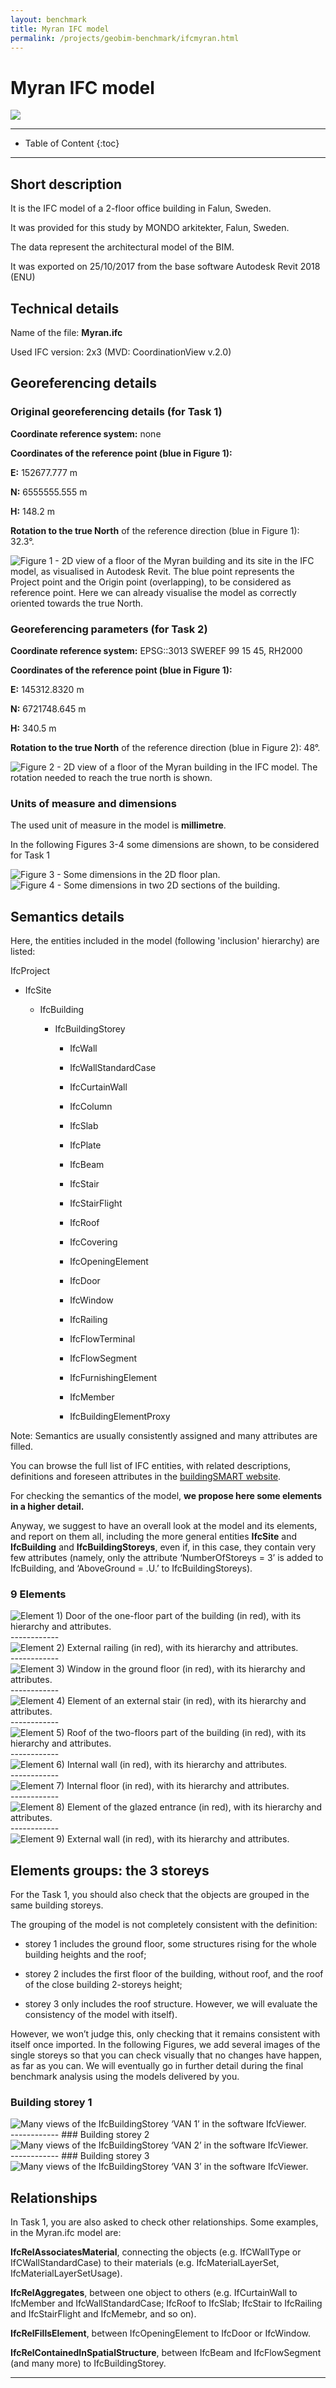 ```yaml
---
layout: benchmark
title: Myran IFC model
permalink: /projects/geobim-benchmark/ifcmyran.html
---
```


<h1>Myran IFC model</h1>

<div class="row">
  <div class="col-sm-12 col-xs-12"><img class="img-responsive" src="{{ "/projects/geobim-benchmark/img/Myran-1.gif" }}"></div>
</div>

- - -

* Table of Content
{:toc}

- - -

## Short description

It is the IFC model of a 2-floor office building in Falun, Sweden.

It was provided for this study by MONDO arkitekter, Falun, Sweden.

The data represent the architectural model of the BIM.

It was exported on 25/10/2017 from the base software Autodesk Revit 2018 (ENU)

## Technical details

Name of the file: <strong>Myran.ifc</strong>

Used IFC version: 2x3 (MVD: CoordinationView v.2.0)

## Georeferencing details

### Original georeferencing details (for Task 1)
<strong>Coordinate reference system:</strong> none

<strong>Coordinates of the reference point (blue in Figure 1):</strong>

<strong>E:</strong> 152677.777 m

<strong>N:</strong> 6555555.555 m

<strong>H:</strong> 148.2 m

<strong>Rotation to the true North</strong> of the reference direction (blue in Figure 1): 32.3°.

<div class="row">
	<img class="img-responsive" src="{{ "/projects/geobim-benchmark/img/Myran-Fig1.gif" }}" title="Figure 1 - 2D view of a floor of the Myran building and its site in the IFC model, as visualised in Autodesk Revit. The blue point represents the Project point and the Origin point (overlapping), to be considered as reference point. Here we can already visualise the model as correctly oriented towards the true North." style="max-height: 300px">
</div>


### Georeferencing parameters (for Task 2)
<strong>Coordinate reference system:</strong> EPSG::3013 SWEREF 99 15 45, RH2000

<strong>Coordinates of the reference point (blue in Figure 1):</strong>

<strong>E:</strong> 145312.8320 m

<strong>N:</strong> 6721748.645 m

<strong>H:</strong> 340.5 m

<strong>Rotation to the true North</strong> of the reference direction (blue in Figure 2): 48°.

<div class="row">
	<img class="img-responsive" src="{{ "/projects/geobim-benchmark/img/Myran-Fig2.gif" }}" title="Figure 2 - 2D view of a floor of the Myran building in the IFC model. The rotation needed to reach the true north is shown."  style="max-height: 300px">
</div>


### Units of measure and dimensions
The used unit of measure in the model is <strong>millimetre</strong>.

In the following Figures 3-4 some dimensions are shown, to be considered for Task 1


<div class="row">
	<img class="img-responsive" src="{{ "/projects/geobim-benchmark/img/Myran-Fig3.gif" }}" title="Figure 3 - Some dimensions in the 2D floor plan." >
</div>


<div class="row">
	<img class="img-responsive" src="{{ "/projects/geobim-benchmark/img/Myran-Fig4.gif" }}" title="Figure 4 - Some dimensions in two 2D sections of the building.">
</div>


## Semantics details

Here, the entities included in the model (following 'inclusion' hierarchy) are listed:

IfcProject

- IfcSite

  - IfcBuilding

    - IfcBuildingStorey

      - IfcWall

      - IfcWallStandardCase

      - IfcCurtainWall

      - IfcColumn

      - IfcSlab

      - IfcPlate

      - IfcBeam

      - IfcStair

      - IfcStairFlight

      - IfcRoof

      - IfcCovering

      - IfcOpeningElement

      - IfcDoor

      - IfcWindow

      - IfcRailing

      - IfcFlowTerminal

      - IfcFlowSegment

      - IfcFurnishingElement

      - IfcMember

      - IfcBuildingElementProxy

Note: Semantics are usually consistently assigned and many attributes are filled.

You can browse the full list of IFC entities, with related descriptions, definitions and foreseen attributes in the [buildingSMART website](http://standards.buildingsmart.org/IFC/RELEASE/IFC2x3/TC1/HTML/).


For checking the semantics of the model, <strong>we propose here some elements in a higher detail.</strong>

Anyway, we suggest to have an overall look at the model and its elements, and report on them all, including the more general entities <strong>IfcSite</strong> and <strong>IfcBuilding</strong> and <strong>IfcBuildingStoreys</strong>, even if, in this case, they contain very few attributes (namely, only the attribute ‘NumberOfStoreys = 3’ is added to IfcBuilding, and ‘AboveGround = .U.’ to IfcBuildingStoreys).


### 9 Elements

<div class="row">
	<img class="img-responsive" src="{{ "/projects/geobim-benchmark/img/Myran-Fig5.gif" }}" title="Element 1)	Door of the one-floor part of the building (in red), with its hierarchy and attributes." >
</div>
------------
<div class="row">
	<img class="img-responsive" src="{{ "/projects/geobim-benchmark/img/Myran-Fig6.gif" }}" title="Element 2)	External railing  (in red), with its hierarchy and attributes." >
</div>
------------
<div class="row">
	<img class="img-responsive" src="{{ "/projects/geobim-benchmark/img/Myran-Fig7.gif" }}" title="Element 3)	Window in the ground floor (in red), with its hierarchy and attributes." >
</div>
------------
<div class="row">
	<img class="img-responsive" src="{{ "/projects/geobim-benchmark/img/Myran-Fig8.gif" }}" title="Element 4)	Element of an external stair (in red), with its hierarchy and attributes." >
</div>
------------
<div class="row">
	<img class="img-responsive" src="{{ "/projects/geobim-benchmark/img/Myran-Fig9.gif" }}" title="Element 5)	Roof of the two-floors part of the building (in red), with its hierarchy and attributes." >
</div>
------------
<div class="row">
	<img class="img-responsive" src="{{ "/projects/geobim-benchmark/img/Myran-Fig10.gif" }}" title="Element 6)	Internal wall (in red), with its hierarchy and attributes." >
</div>
------------
<div class="row">
	<img class="img-responsive" src="{{ "/projects/geobim-benchmark/img/Myran-Fig11.gif" }}" title="Element 7)	Internal floor (in red), with its hierarchy and attributes." >
</div>
------------
<div class="row">
	<img class="img-responsive" src="{{ "/projects/geobim-benchmark/img/Myran-Fig12.gif" }}" title="Element 8)	Element of the glazed entrance (in red), with its hierarchy and attributes." >
</div>
------------
<div class="row">
	<img class="img-responsive" src="{{ "/projects/geobim-benchmark/img/Myran-Fig13.gif" }}" title="Element 9)	External wall (in red), with its hierarchy and attributes." >
</div>


## Elements groups: the 3 storeys

For the Task 1, you should also check that the objects are grouped in the same building storeys.

The grouping of the model is not completely consistent with the definition:

* storey 1 includes the ground floor, some structures rising for the whole building heights and the roof;

* storey 2 includes the first floor of the building, without roof, and the roof of the close building 2-storeys height;

* storey 3 only includes the roof structure. However, we will evaluate the consistency of the model with itself).

However, we won’t judge this, only checking that it remains consistent with itself once imported. In the following Figures, we add several images of the single storeys so that you can check visually that no changes have happen, as far as you can. We will eventually go in further detail during the final benchmark analysis using the models delivered by you.

### Building storey 1

<div class="row">
	<img class="img-responsive" src="{{ "/projects/geobim-benchmark/img/Myran-Fig14.gif" }}" title="Many views of the IfcBuildingStorey ‘VAN 1’ in the software IfcViewer." >
</div>
------------
### Building storey 2

<div class="row">
	<img class="img-responsive" src="{{ "/projects/geobim-benchmark/img/Myran-Fig15.gif" }}" title="Many views of the IfcBuildingStorey ‘VAN 2’ in the software IfcViewer." >
</div>
------------
### Building storey 3

<div class="row">
	<img class="img-responsive" src="{{ "/projects/geobim-benchmark/img/Myran-Fig16.gif" }}" title="Many views of the IfcBuildingStorey ‘VAN 3’ in the software IfcViewer." >
</div>

## Relationships

In Task 1, you are also asked to check other relationships.
Some examples, in the Myran.ifc model are:

<strong>IfcRelAssociatesMaterial</strong>, connecting the objects (e.g. IfCWallType or IfCWallStandardCase) to their materials (e.g. IfcMaterialLayerSet, IfcMaterialLayerSetUsage).

<strong>IfcRelAggregates</strong>, between one object to others (e.g. IfCurtainWall to IfcMember and IfcWallStandardCase; IfcRoof to IfcSlab; IfcStair to IfcRailing and IfcStairFlight and IfcMemebr, and so on).

<strong>IfcRelFillsElement</strong>, between IfcOpeningElement to IfcDoor or IfcWindow.

<strong>IfcRelContainedInSpatialStructure</strong>, between IfcBeam and IfcFlowSegment (and many more) to IfcBuildingStorey.


 - - -
